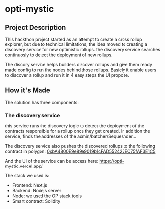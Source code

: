 # opti-mystic

## Project Description

This hackthon project started as an attempt to create a cross rollup explorer, but due to technical limitations, the idea moved 
to creating a discovery service for new optimistic rollups. the discovery service searches continuosly to detect the deployment of new rollups.

The discory service helps builders discover rollups and give them ready made config to run the nodes behind those rollups. 
Basicly it enable users to discover a rollup and run it in 4 easy steps the UI propose.

## How it's Made

The solution has three components:
### The discovery service
this service runs the discovery logic to detect the deployment of the contracts responsible for a rollup once they get created. 
In addition the service, finds the addresses of the admin/batcher/Sequesnder... 

The discovery service also pushes the discovered rollups to the following contract in polygon: [0xbA4800E9e89e9019b1cFAD552422EC75fAF3E1C5](https://mumbai.polygonscan.com/address/0xbA4800E9e89e9019b1cFAD552422EC75fAF3E1C5)

And the UI of the service can be access here: https://opti-mystic.vercel.app/

The stack we used is:
* Frontend: Next.js
* Backend: Nodejs server
* Node: we used the OP stack tools
* Smart contract: Solidity
